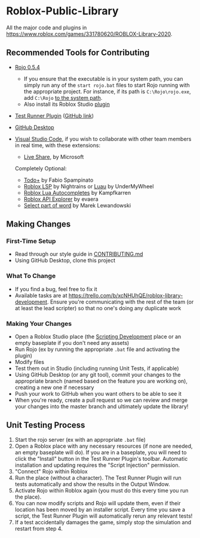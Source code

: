 # Roblox-Public-Library

All the major code and plugins in <https://www.roblox.com/games/331780620/ROBLOX-Library-2020>.

## Recommended Tools for Contributing

* [Rojo 0.5.4](https://github.com/rojo-rbx/rojo/releases/tag/v0.5.4)
  * If you ensure that the executable is in your system path, you can simply run any of the `start rojo.bat` files to start Rojo running with the appropriate project. For instance, if its path is `C:\Rojo\rojo.exe`, add `C:\Rojo` [to the system path](https://www.architectryan.com/2018/03/17/add-to-the-path-on-windows-10/).
  * Also install its Roblox Studio [plugin](https://www.roblox.com/library/1997686364/Rojo-0-5-4)
* [Test Runner Plugin](https://www.roblox.com/library/5875325655/Test-Runner-Plugin) ([GitHub link](https://github.com/chess123mate/TestRunnerPlugin))
* [GitHub Desktop](https://desktop.github.com/)
* [Visual Studio Code](https://code.visualstudio.com/), if you wish to collaborate with other team members in real time, with these extensions:
  * [Live Share](https://marketplace.visualstudio.com/items?itemName=MS-vsliveshare.vsliveshare), by Microsoft

  Completely Optional:
  * [Todo+](https://marketplace.visualstudio.com/items?itemName=fabiospampinato.vscode-todo-plus) by Fabio Spampinato
  * [Roblox LSP](https://marketplace.visualstudio.com/items?itemName=Nightrains.robloxlsp) by Nightrains or [Luau](https://marketplace.visualstudio.com/items?itemName=UnderMyWheel.roblox-lua) by UnderMyWheel
  * [Roblox Lua Autocompletes](https://marketplace.visualstudio.com/items?itemName=Kampfkarren.roblox-lua-autofills) by Kampfkarren
  * [Roblox API Explorer](https://marketplace.visualstudio.com/items?itemName=evaera.roblox-api-explorer) by evaera
  * [Select part of word](https://marketplace.visualstudio.com/items?itemName=mlewand.select-part-of-word) by Marek Lewandowski

## Making Changes

### First-Time Setup

* Read through our style guide in [CONTRIBUTING.md](CONTRIBUTING.md)
* Using GitHub Desktop, clone this project

### What To Change

* If you find a bug, feel free to fix it
* Available tasks are at <https://trello.com/b/xcNHUhQE/roblox-library-development>. Ensure you're communicating with the rest of the team (or at least the lead scripter) so that no one's doing any duplicate work

### Making Your Changes

* Open a Roblox Studio place (the [Scripting Development](https://www.roblox.com/games/5018214687/Roblox-Library-Scripting-Development) place or an empty baseplate if you don't need any assets)
* Run Rojo (ex by running the appropriate `.bat` file and activating the plugin)
* Modify files
* Test them out in Studio (including running Unit Tests, if applicable)
* Using GitHub Desktop (or any git tool), commit your changes to the appropriate branch (named based on the feature you are working on), creating a new one if necessary
* Push your work to GitHub when you want others to be able to see it
* When you're ready, create a pull request so we can review and merge your changes into the master branch and ultimately update the library!

## Unit Testing Process

1. Start the rojo server (ex with an appropriate `.bat` file)
2. Open a Roblox place with any necessary resources (if none are needed, an empty baseplate will do).
  If you are in a baseplate, you will need to click the "Install" button in the Test Runner Plugin's toolbar. Automatic installation and updating requires the "Script Injection" permission.
3. "Connect" Rojo within Roblox
4. Run the place (without a character). The Test Runner Plugin will run tests automatically and show the results in the Output Window.
5. Activate Rojo within Roblox again (you must do this every time you run the place).
6. You can now modify scripts and Rojo will update them, even if their location has been moved by an installer script. Every time you save a script, the Test Runner Plugin will automatically rerun any relevant tests!
7. If a test accidentally damages the game, simply stop the simulation and restart from step 4.
